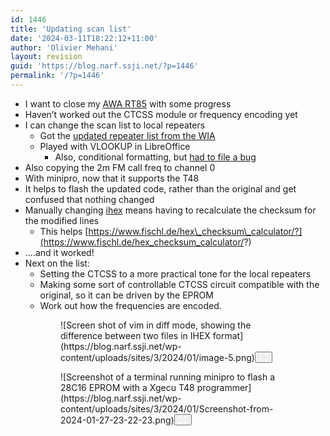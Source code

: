 ```yaml
---
id: 1446
title: 'Updating scan list'
date: '2024-03-11T18:22:12+11:00'
author: 'Olivier Mehani'
layout: revision
guid: 'https://blog.narf.ssji.net/?p=1446'
permalink: '/?p=1446'
---
```


- I want to close my [AWA RT85](https://blog.narf.ssji.net/tag/awa-rt85/) with some progress
- Haven’t worked out the CTCSS module or frequency encoding yet
- I can change the scan list to local repeaters 
    - Got the [updated repeater list from the WIA](https://www.wia.org.au/members/repeaters/data/)
    - Played with VLOOKUP in LibreOffice 
        - Also, conditional formatting, but [had to file a bug](https://bugs.documentfoundation.org/show_bug.cgi?id=159396)
- Also copying the 2m FM call freq to channel 0
- With minipro, now that it supports the T48
- It helps to flash the updated code, rather than the original and get confused that nothing changed
- Manually changing [ihex](https://en.wikipedia.org/wiki/Intel_HEX) means having to recalculate the checksum for the modified lines 
    - This helps [https://www.fischl.de/hex\_checksum\_calculator/?](https://www.fischl.de/hex_checksum_calculator/?)
- ….and it worked!
- Next on the list: 
    - Setting the CTCSS to a more practical tone for the local repeaters
    - Making some sort of controllable CTCSS circuit compatible with the original, so it can be driven by the EPROM
    - Work out how the frequencies are encoded.

<figure class="wp-block-gallery has-nested-images columns-1 wp-block-gallery-92 is-layout-flex wp-block-gallery-is-layout-flex"><figure class="wp-block-image size-large wp-lightbox-container" data-wp-context="{"imageId":"6770cbf638471"}" data-wp-interactive="core/image">![Screen shot of vim in diff mode, showing the difference between two files in IHEX format](https://blog.narf.ssji.net/wp-content/uploads/sites/3/2024/01/image-5.png)<button aria-haspopup="dialog" aria-label="Enlarge image: Screen shot of vim in diff mode, showing the difference between two files in IHEX format" class="lightbox-trigger" data-wp-init="callbacks.initTriggerButton" data-wp-on-async--click="actions.showLightbox" data-wp-style--right="state.imageButtonRight" data-wp-style--top="state.imageButtonTop" type="button"> <svg fill="none" height="12" viewbox="0 0 12 12" width="12" xmlns="http://www.w3.org/2000/svg"><path d="M2 0a2 2 0 0 0-2 2v2h1.5V2a.5.5 0 0 1 .5-.5h2V0H2Zm2 10.5H2a.5.5 0 0 1-.5-.5V8H0v2a2 2 0 0 0 2 2h2v-1.5ZM8 12v-1.5h2a.5.5 0 0 0 .5-.5V8H12v2a2 2 0 0 1-2 2H8Zm2-12a2 2 0 0 1 2 2v2h-1.5V2a.5.5 0 0 0-.5-.5H8V0h2Z" fill="#fff"></path></svg></button></figure><figure class="wp-block-image size-large wp-lightbox-container" data-wp-context="{"imageId":"6770cbf638a0f"}" data-wp-interactive="core/image">![Screenshot of a terminal running minipro to flash a 28C16 EPROM with a Xgecu T48 programmer](https://blog.narf.ssji.net/wp-content/uploads/sites/3/2024/01/Screenshot-from-2024-01-27-23-22-23.png)<button aria-haspopup="dialog" aria-label="Enlarge image: Screenshot of a terminal running minipro to flash a 28C16 EPROM with a Xgecu T48 programmer" class="lightbox-trigger" data-wp-init="callbacks.initTriggerButton" data-wp-on-async--click="actions.showLightbox" data-wp-style--right="state.imageButtonRight" data-wp-style--top="state.imageButtonTop" type="button"> <svg fill="none" height="12" viewbox="0 0 12 12" width="12" xmlns="http://www.w3.org/2000/svg"><path d="M2 0a2 2 0 0 0-2 2v2h1.5V2a.5.5 0 0 1 .5-.5h2V0H2Zm2 10.5H2a.5.5 0 0 1-.5-.5V8H0v2a2 2 0 0 0 2 2h2v-1.5ZM8 12v-1.5h2a.5.5 0 0 0 .5-.5V8H12v2a2 2 0 0 1-2 2H8Zm2-12a2 2 0 0 1 2 2v2h-1.5V2a.5.5 0 0 0-.5-.5H8V0h2Z" fill="#fff"></path></svg></button></figure></figure>